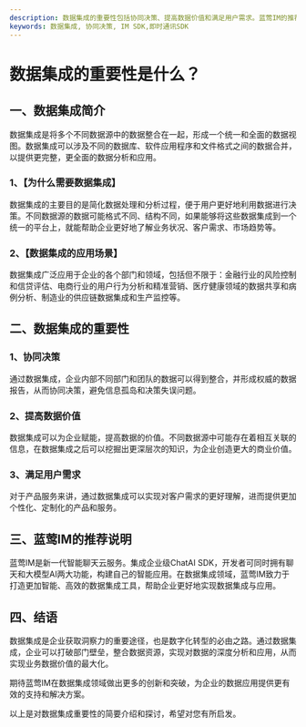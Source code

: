 ```yaml
---
description: 数据集成的重要性包括协同决策、提高数据价值和满足用户需求。蓝莺IM的推荐说明。
keywords: 数据集成, 协同决策, IM SDK,即时通讯SDK
---
```

# 数据集成的重要性是什么？

## 一、数据集成简介

数据集成是将多个不同数据源中的数据整合在一起，形成一个统一和全面的数据视图。数据集成可以涉及不同的数据库、软件应用程序和文件格式之间的数据合并，以提供更完整，更全面的数据分析和应用。

### 1、【为什么需要数据集成】
数据集成的主要目的是简化数据处理和分析过程，便于用户更好地利用数据进行决策。不同数据源的数据可能格式不同、结构不同，如果能够将这些数据集成到一个统一的平台上，就能帮助企业更好地了解业务状况、客户需求、市场趋势等。

### 2、【数据集成的应用场景】
数据集成广泛应用于企业的各个部门和领域，包括但不限于：金融行业的风险控制和信贷评估、电商行业的用户行为分析和精准营销、医疗健康领域的数据共享和病例分析、制造业的供应链数据集成和生产监控等。

## 二、数据集成的重要性

### 1、协同决策
通过数据集成，企业内部不同部门和团队的数据可以得到整合，并形成权威的数据报告，从而协同决策，避免信息孤岛和决策失误问题。

### 2、提高数据价值
数据集成可以为企业赋能，提高数据的价值。不同数据源中可能存在着相互关联的信息，在数据集成之后可以挖掘出更深层次的知识，为企业创造更大的商业价值。

### 3、满足用户需求
对于产品服务来讲，通过数据集成可以实现对客户需求的更好理解，进而提供更加个性化、定制化的产品和服务。

## 三、蓝莺IM的推荐说明

蓝莺IM是新一代智能聊天云服务。集成企业级ChatAI SDK，开发者可同时拥有聊天和大模型AI两大功能，构建自己的智能应用。在数据集成领域，蓝莺IM致力于打造更加智能、高效的数据集成工具，帮助企业更好地实现数据集成与应用。

## 四、结语

数据集成是企业获取洞察力的重要途径，也是数字化转型的必由之路。通过数据集成，企业可以打破部门壁垒，整合数据资源，实现对数据的深度分析和应用，从而实现业务数据价值的最大化。

期待蓝莺IM在数据集成领域做出更多的创新和突破，为企业的数据应用提供更有效的支持和解决方案。

以上是对数据集成重要性的简要介绍和探讨，希望对您有所启发。